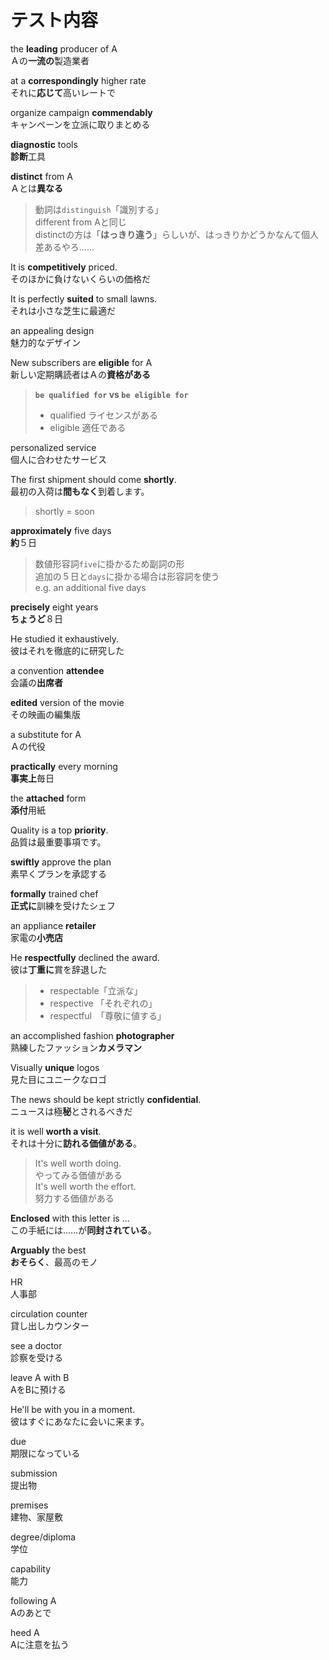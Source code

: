 # テスト内容

the **leading** producer of A  
Ａの**一流の**製造業者

at a **correspondingly** higher rate  
それに**応じて**高いレートで

organize campaign **commendably**  
キャンペーンを立派に取りまとめる

**diagnostic** tools  
**診断**工具

**distinct** from A  
Ａとは**異なる**

> 動詞は`distinguish`「識別する」  
> different from Aと同じ  
> distinctの方は「**はっきり違う**」らしいが、はっきりかどうかなんて個人差あるやろ……

It is **competitively** priced.  
そのほかに負けないくらいの価格だ

It is perfectly **suited** to small lawns.  
それは小さな芝生に最適だ

an appealing design  
魅力的なデザイン

New subscribers are **eligible** for A  
新しい定期購読者はＡの**資格がある**

> **`be qualified for` vs `be eligible for`**
>
> - qualified ライセンスがある
> - eligible 適任である

personalized service  
個人に合わせたサービス

The first shipment should come **shortly**.  
最初の入荷は**間もなく**到着します。

> shortly = soon

**approximately** five days  
**約**５日

> 数値形容詞`five`に掛かるため副詞の形  
> 追加の５日と`days`に掛かる場合は形容詞を使う  
> e.g. an additional five days

**precisely** eight years  
**ちょうど**８日

He studied it exhaustively.  
彼はそれを徹底的に研究した

a convention **attendee**  
会議の**出席者**

**edited** version of the movie  
その映画の編集版

a substitute for A  
Ａの代役

**practically** every morning  
**事実上**毎日

the **attached** form  
**添付**用紙

Quality is a top **priority**.  
品質は最重要事項です。

**swiftly** approve the plan  
素早くプランを承認する

**formally** trained chef  
**正式に**訓練を受けたシェフ

an appliance **retailer**  
家電の**小売店**

He **respectfully** declined the award.  
彼は**丁重に**賞を辞退した

> - respectable「立派な」
> - respective 「それぞれの」
> - respectful　「尊敬に値する」

an accomplished fashion **photographer**  
熟練したファッション**カメラマン**

Visually **unique** logos  
見た目にユニークなロゴ

The news should be kept strictly **confidential**.  
ニュースは極**秘**とされるべきだ

it is well **worth a visit**.  
それは十分に**訪れる価値がある**。

> It's well worth doing.  
> やってみる価値がある  
> It's well worth the effort.  
> 努力する価値がある

**Enclosed** with this letter is ...  
この手紙には……が**同封されている**。

**Arguably** the best  
**おそらく**、最高のモノ

HR  
人事部

circulation counter  
貸し出しカウンター

see a doctor  
診察を受ける

leave A with B  
AをBに預ける

He'll be with you in a moment.  
彼はすぐにあなたに会いに来ます。

due  
期限になっている

submission  
提出物

premises  
建物、家屋敷

degree/diploma  
学位

capability  
能力

following A  
Aのあとで

heed A  
Aに注意を払う
